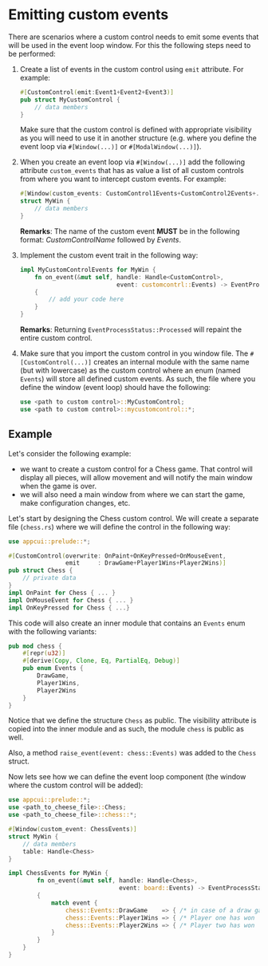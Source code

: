 # Emitting custom events

There are scenarios where a custom control needs to emit some events that will be used in the event loop window. For this the following steps need to be performed:

1. Create a list of events in the custom control using `emit` attribute. For example:
    ```rs
    #[CustomControl(emit:Event1+Event2+Event3)]
    pub struct MyCustomControl {
        // data members
    }
    ```

    Make sure that the custom control is defined with appropriate visibility as you will need to use it in another structure (e.g. where you define the event loop via `#[Window(...)]` or `#[ModalWindow(...)]`).

2. When you create an event loop via `#[Window(...)]` add the following attribute `custom_events` that has as value a list of all custom controls from where you want to intercept custom events. For example:
    ```rs
    #[Window(custom_events: CustomControl1Events+CustomControl2Events+...)]
    struct MyWin {
        // data members
    }
    ```
    **Remarks**: The name of the custom event **MUST** be in the following format: *CustomControlName* followed by *Events*.

3. Implement the custom event trait in the following way:
    ```rs
    impl MyCustomControlEvents for MyWin {
        fn on_event(&mut self, handle: Handle<CustomControl>, 
                               event: customcontrl::Events) -> EventProcessStatus 
        {
            // add your code here
        }
    }
    ```
    **Remarks**: Returning `EventProcessStatus::Processed` will repaint the entire custom control.

4. Make sure that you import the custom control in you window file. The `#[CustomControl(...)]` creates an internal module with the same name (but with lowercase) as the custom control where an enum (named `Events`) will store all defined custom events. As such, the file where you define the window (event loop) should have the following:
    ```rs
    use <path to custom control>::MyCustomControl;
    use <path to custom control>::mycustomcontrol::*;
    ```

## Example

Let's consider the following example:
* we want to create a custom control for a Chess game. That control will display all pieces, will allow movement and will notify the main window when the game is over.
* we will also need a main window from where we can start the game, make configuration changes, etc.

Let's start by designing the Chess custom control. We will create a separate file (`chess.rs`) where we will define the control in the following way:

```rs
use appcui::prelude::*;

#[CustomControl(overwrite: OnPaint+OnKeyPressed+OnMouseEvent,
                emit     : DrawGame+Player1Wins+Player2Wins)]
pub struct Chess {
    // private data
}
impl OnPaint for Chess { ... }
impl OnMouseEvent for Chess { ... }
impl OnKeyPressed for Chess { ...}
```

This code will also create an inner module that contains an `Events` enum with the following variants:

```rs
pub mod chess {
    #[repr(u32)]
    #[derive(Copy, Clone, Eq, PartialEq, Debug)]
    pub enum Events {
        DrawGame,
        Player1Wins,
        Player2Wins
    }
}
```
Notice that we define the structure `Chess` as public. The visibility attribute is copied into the inner module and as such, the module `chess` is public as well.

Also, a method `raise_event(event: chess::Events)` was added to the `Chess` struct.

Now lets see how we can define the event loop component (the window where the custom control will be added):

```rs
use appcui::prelude::*;
use <path_to_cheese_file>::Chess;
use <path_to_cheese_file>::chess::*;

#[Window(custom_event: ChessEvents)]
struct MyWin {
    // data members
    table: Handle<Chess>
}

impl ChessEvents for MyWin {
        fn on_event(&mut self, handle: Handle<Chess>, 
                               event: board::Events) -> EventProcessStatus 
        {
            match event {
                chess::Events::DrawGame    => { /* in case of a draw game */ }
                chess::Events::Player1Wins => { /* Player one has won     */ }
                chess::Events::Player2Wins => { /* Player two has won     */ }
            }
        }
    }
}